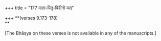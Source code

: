 +++
title = "177 माता-पितृ-विहीनो यस्"

+++
**(verses 9.173-178)  
**

\[The Bhāṣya on these verses is not available in any of the
manuscripts.\]


